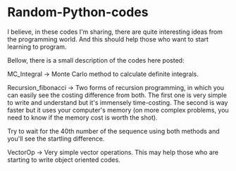 # Random-Python-codes
I believe,  in these codes I'm sharing, there are quite interesting ideas from the programming world. And this should help those who want to start learning to program. 

Bellow, there is a small description of the codes here posted:

MC_Integral -> Monte Carlo method to calculate definite integrals.

Recursion_fibonacci -> Two forms of recursion programming, in which you can easily see the costing difference from both. The first one is very simple to write and understand but it's immensely time-costing. The second is way faster but it uses your computer's memory (on more complex problems, you need to know if the memory cost is worth the shot).

Try to wait for the 40th number of the sequence using both methods and you'll see the startling difference.

VectorOp -> Very simple vector operations. This may help those who are starting to write object oriented codes.
